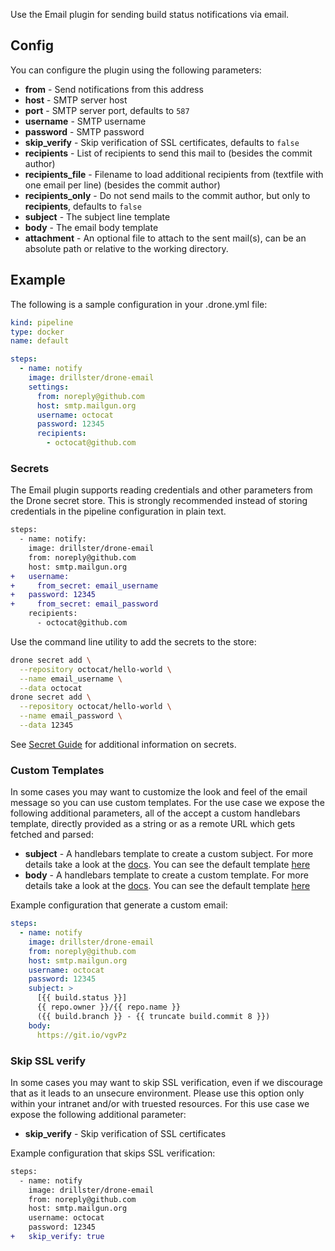 Use the Email plugin for sending build status notifications via email.

## Config
You can configure the plugin using the following parameters:

* **from** - Send notifications from this address
* **host** - SMTP server host
* **port** - SMTP server port, defaults to `587`
* **username** - SMTP username
* **password** - SMTP password
* **skip_verify** - Skip verification of SSL certificates, defaults to `false`
* **recipients** - List of recipients to send this mail to (besides the commit author)
* **recipients_file** - Filename to load additional recipients from (textfile with one email per line) (besides the commit author)
* **recipients_only** - Do not send mails to the commit author, but only to **recipients**, defaults to `false`
* **subject** - The subject line template
* **body** - The email body template
* **attachment** - An optional file to attach to the sent mail(s), can be an absolute path or relative to the working directory.

## Example

The following is a sample configuration in your .drone.yml file:

```yaml
kind: pipeline
type: docker
name: default

steps:
  - name: notify
    image: drillster/drone-email
    settings:
      from: noreply@github.com
      host: smtp.mailgun.org
      username: octocat
      password: 12345
      recipients:
        - octocat@github.com
```

### Secrets
The Email plugin supports reading credentials and other parameters from the Drone secret store. This is strongly recommended instead of storing credentials in the pipeline configuration in plain text.

```diff
steps:
  - name: notify:
    image: drillster/drone-email
    from: noreply@github.com
    host: smtp.mailgun.org
+   username:
+     from_secret: email_username
+   password: 12345
+     from_secret: email_password
    recipients:
      - octocat@github.com
```

Use the command line utility to add the secrets to the store:

```sh
drone secret add \
  --repository octocat/hello-world \
  --name email_username \
  --data octocat
drone secret add \
  --repository octocat/hello-world \
  --name email_password \
  --data 12345
```

See [Secret Guide](https://docs.drone.io/secret/) for additional information on secrets.

### Custom Templates

In some cases you may want to customize the look and feel of the email message
so you can use custom templates. For the use case we expose the following
additional parameters, all of the accept a custom handlebars template, directly
provided as a string or as a remote URL which gets fetched and parsed:

* **subject** - A handlebars template to create a custom subject. For more
  details take a look at the [docs](http://handlebarsjs.com/). You can see the
  default template [here](https://github.com/Drillster/drone-email/blob/master/defaults.go#L14)
* **body** - A handlebars template to create a custom template. For more
  details take a look at the [docs](http://handlebarsjs.com/). You can see the
  default template [here](https://github.com/Drillster/drone-email/blob/master/defaults.go#L19-L267)

Example configuration that generate a custom email:

```yaml
steps:
  - name: notify
    image: drillster/drone-email
    from: noreply@github.com
    host: smtp.mailgun.org
    username: octocat
    password: 12345
    subject: >
      [{{ build.status }}]
      {{ repo.owner }}/{{ repo.name }}
      ({{ build.branch }} - {{ truncate build.commit 8 }})
    body:
      https://git.io/vgvPz
```

### Skip SSL verify

In some cases you may want to skip SSL verification, even if we discourage that
as it leads to an unsecure environment. Please use this option only within your
intranet and/or with truested resources. For this use case we expose the
following additional parameter:

* **skip_verify** - Skip verification of SSL certificates

Example configuration that skips SSL verification:

```diff
steps:
  - name: notify
    image: drillster/drone-email
    from: noreply@github.com
    host: smtp.mailgun.org
    username: octocat
    password: 12345
+   skip_verify: true
```

